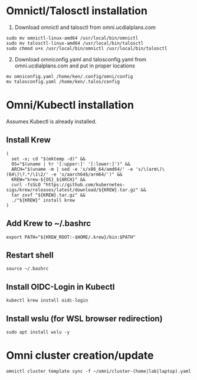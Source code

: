 # Omnictl/Talosctl installation
1. Download omnictl and talosctl from omni.ucdialplans.com
```
sudo mv omnictl-linux-amd64 /usr/local/bin/omnictl
sudo mv talosctl-linux-amd64 /usr/local/bin/talosctl
sudo chmod u+x /usr/local/bin/omnictl /usr/local/bin/talosctl
```
2. Download omniconfig.yaml and talosconfig.yaml from omni.ucdialplans.com and put in proper locations
```
mv omniconfig.yaml /home/ken/.config/omni/config
mv talosconfig.yaml /home/ken/.talos/config
```
# Omni/Kubectl installation
Assumes Kubectl is already installed.
## Install Krew
```
(
  set -x; cd "$(mktemp -d)" &&
  OS="$(uname | tr '[:upper:]' '[:lower:]')" &&
  ARCH="$(uname -m | sed -e 's/x86_64/amd64/' -e 's/\(arm\)\(64\)\?.*/\1\2/' -e 's/aarch64$/arm64/')" &&
  KREW="krew-${OS}_${ARCH}" &&
  curl -fsSLO "https://github.com/kubernetes-sigs/krew/releases/latest/download/${KREW}.tar.gz" &&
  tar zxvf "${KREW}.tar.gz" &&
  ./"${KREW}" install krew
)
```

## Add Krew to ~/.bashrc
```
export PATH="${KREW_ROOT:-$HOME/.krew}/bin:$PATH"
```

## Restart shell
```
source ~/.bashrc
```

## Install OIDC-Login in Kubectl
```
kubectl krew install oidc-login
```

## Install wslu (for WSL browser redirection)
```
sudo apt install wslu -y
```

# Omni cluster creation/update
```
omnictl cluster template sync -f ~/omni/cluster-(home|lab|laptop).yaml
```